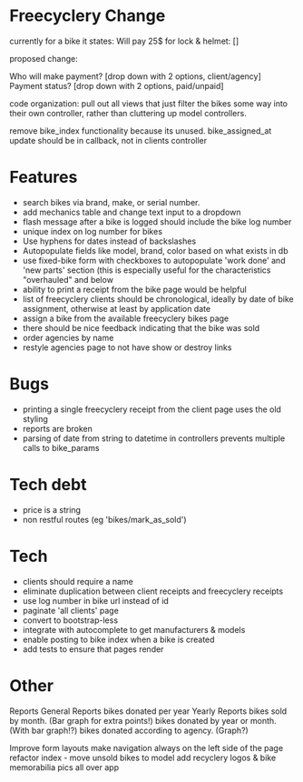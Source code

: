 # Freecyclery Change
currently for a bike it states:
Will pay 25$ for lock & helmet: []

proposed change:

Who will make payment? [drop down with 2 options, client/agency]
Payment status? [drop down with 2 options, paid/unpaid]

code organization: pull out all views that just filter the bikes some
way into their own controller, rather than cluttering up model
controllers. 

remove bike_index functionality because its unused.
bike_assigned_at update should be in callback, not in clients controller

# Features 
- search bikes via brand, make, or serial number.
- add mechanics table and change text input to a dropdown
- flash message after a bike is logged should include the bike log
  number
- unique index on log number for bikes
- Use hyphens for dates instead of backslashes
- Autopopulate fields like model, brand, color based on what exists in
  db
- use fixed-bike form with checkboxes to autopopulate 'work done' and
  'new parts' section (this is especially useful for the characteristics
"overhauled" and below
- ability to print a receipt from the bike page would be helpful
- list of freecyclery clients should be chronological, ideally by date
  of bike assignment, otherwise at least by application date
- assign a bike from the available freecyclery bikes page
- there should be nice feedback indicating that the bike was sold
- order agencies by name
- restyle agencies page to not have show or destroy links

# Bugs
- printing a single freecyclery receipt from the client page uses the
  old styling
- reports are broken
- parsing of date from string to datetime in controllers prevents
  multiple calls to bike_params

# Tech debt
- price is a string
- non restful routes (eg 'bikes/mark_as_sold')

# Tech
- clients should require a name
- eliminate duplication between client receipts and freecyclery receipts
- use log number in bike url instead of id
- paginate 'all clients' page
- convert to bootstrap-less
- integrate with autocomplete to get manufacturers & models
- enable posting to bike index when a bike is created
- add tests to ensure that pages render

# Other
Reports
  General Reports
    bikes donated per year
  Yearly Reports
    bikes sold by month. (Bar graph for extra points!)
    bikes donated by year or month. (With bar graph!?)
    bikes donated according to agency. (Graph?)

Improve form layouts
make navigation always on the left side of the page
refactor index - move unsold bikes to model
add recyclery logos & bike memorabilia pics all over app
